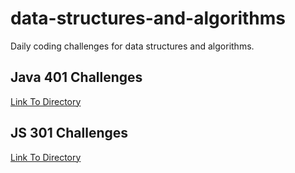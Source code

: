 # data-structures-and-algorithms
Daily coding challenges for data structures and algorithms.

## Java 401 Challenges
[Link To Directory](https://github.com/trevorjdobson/data-structures-and-algorithms/tree/master/code401challenges)

## JS 301 Challenges
[Link To Directory](https://github.com/trevorjdobson/data-structures-and-algorithms/tree/master/code-challenges)

